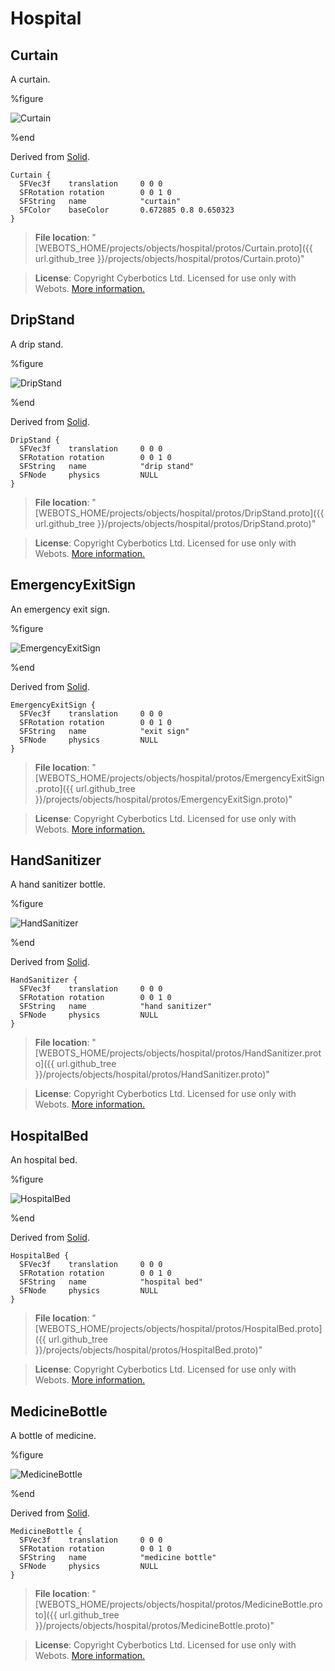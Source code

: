 # Hospital

## Curtain

A curtain.

%figure

![Curtain](images/objects/hospital/Curtain/model.thumbnail.png)

%end

Derived from [Solid](../reference/solid.md).

```
Curtain {
  SFVec3f    translation     0 0 0
  SFRotation rotation        0 0 1 0
  SFString   name            "curtain"
  SFColor    baseColor       0.672885 0.8 0.650323
}
```

> **File location**: "[WEBOTS\_HOME/projects/objects/hospital/protos/Curtain.proto]({{ url.github_tree }}/projects/objects/hospital/protos/Curtain.proto)"

> **License**: Copyright Cyberbotics Ltd. Licensed for use only with Webots.
[More information.](https://cyberbotics.com/webots_assets_license)

## DripStand

A drip stand.

%figure

![DripStand](images/objects/hospital/DripStand/model.thumbnail.png)

%end

Derived from [Solid](../reference/solid.md).

```
DripStand {
  SFVec3f    translation     0 0 0
  SFRotation rotation        0 0 1 0
  SFString   name            "drip stand"
  SFNode     physics         NULL
}
```

> **File location**: "[WEBOTS\_HOME/projects/objects/hospital/protos/DripStand.proto]({{ url.github_tree }}/projects/objects/hospital/protos/DripStand.proto)"

> **License**: Copyright Cyberbotics Ltd. Licensed for use only with Webots.
[More information.](https://cyberbotics.com/webots_assets_license)

## EmergencyExitSign

An emergency exit sign.

%figure

![EmergencyExitSign](images/objects/hospital/EmergencyExitSign/model.thumbnail.png)

%end

Derived from [Solid](../reference/solid.md).

```
EmergencyExitSign {
  SFVec3f    translation     0 0 0
  SFRotation rotation        0 0 1 0
  SFString   name            "exit sign"
  SFNode     physics         NULL
}
```

> **File location**: "[WEBOTS\_HOME/projects/objects/hospital/protos/EmergencyExitSign.proto]({{ url.github_tree }}/projects/objects/hospital/protos/EmergencyExitSign.proto)"

> **License**: Copyright Cyberbotics Ltd. Licensed for use only with Webots.
[More information.](https://cyberbotics.com/webots_assets_license)

## HandSanitizer

A hand sanitizer bottle.

%figure

![HandSanitizer](images/objects/hospital/HandSanitizer/model.thumbnail.png)

%end

Derived from [Solid](../reference/solid.md).

```
HandSanitizer {
  SFVec3f    translation     0 0 0
  SFRotation rotation        0 0 1 0
  SFString   name            "hand sanitizer"
  SFNode     physics         NULL
}
```

> **File location**: "[WEBOTS\_HOME/projects/objects/hospital/protos/HandSanitizer.proto]({{ url.github_tree }}/projects/objects/hospital/protos/HandSanitizer.proto)"

> **License**: Copyright Cyberbotics Ltd. Licensed for use only with Webots.
[More information.](https://cyberbotics.com/webots_assets_license)

## HospitalBed

An hospital bed.

%figure

![HospitalBed](images/objects/hospital/HospitalBed/model.thumbnail.png)

%end

Derived from [Solid](../reference/solid.md).

```
HospitalBed {
  SFVec3f    translation     0 0 0
  SFRotation rotation        0 0 1 0
  SFString   name            "hospital bed"
  SFNode     physics         NULL
}
```

> **File location**: "[WEBOTS\_HOME/projects/objects/hospital/protos/HospitalBed.proto]({{ url.github_tree }}/projects/objects/hospital/protos/HospitalBed.proto)"

> **License**: Copyright Cyberbotics Ltd. Licensed for use only with Webots.
[More information.](https://cyberbotics.com/webots_assets_license)

## MedicineBottle

A bottle of medicine.

%figure

![MedicineBottle](images/objects/hospital/MedicineBottle/model.thumbnail.png)

%end

Derived from [Solid](../reference/solid.md).

```
MedicineBottle {
  SFVec3f    translation     0 0 0
  SFRotation rotation        0 0 1 0
  SFString   name            "medicine bottle"
  SFNode     physics         NULL
}
```

> **File location**: "[WEBOTS\_HOME/projects/objects/hospital/protos/MedicineBottle.proto]({{ url.github_tree }}/projects/objects/hospital/protos/MedicineBottle.proto)"

> **License**: Copyright Cyberbotics Ltd. Licensed for use only with Webots.
[More information.](https://cyberbotics.com/webots_assets_license)
